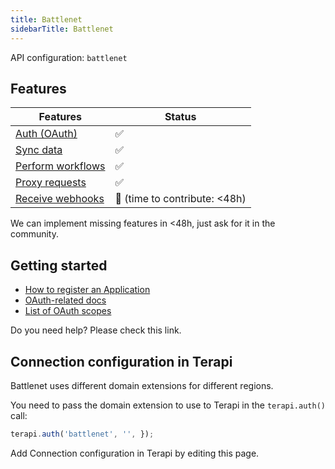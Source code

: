 ```yaml
---
title: Battlenet
sidebarTitle: Battlenet
---
```


API configuration: `battlenet`

## Features

| Features | Status |
| - | - |
| [Auth (OAuth)](/integrate/guides/authorize-an-api) | ✅ |
| [Sync data](/integrate/guides/sync-data-from-an-api) | ✅ |
| [Perform workflows](/integrate/guides/perform-workflows-with-an-api) | ✅ |
| [Proxy requests](/integrate/guides/proxy-requests-to-an-api) | ✅ |
| [Receive webhooks](/integrate/guides/receive-webhooks-from-an-api) | 🚫 (time to contribute: &lt;48h) |

We can implement missing features in &lt;48h, just ask for it in the community.

## Getting started

-   [How to register an Application](https://develop.battle.net/documentation/guides/getting-started)
-   [OAuth-related docs](https://develop.battle.net/documentation/guides/using-oauth)
-   [List of OAuth scopes](https://develop.battle.net/documentation/guides/using-oauth#:~:text=Scopes%20and%20OAuth%20enabled%20APIs)

Do you need help? Please check this link.

## Connection configuration in Terapi

Battlenet uses different domain extensions for different regions.

You need to pass the domain extension to use to Terapi in the `terapi.auth()` call:

```js
terapi.auth('battlenet', '', });
```

Add Connection configuration in Terapi by editing this page.
    
